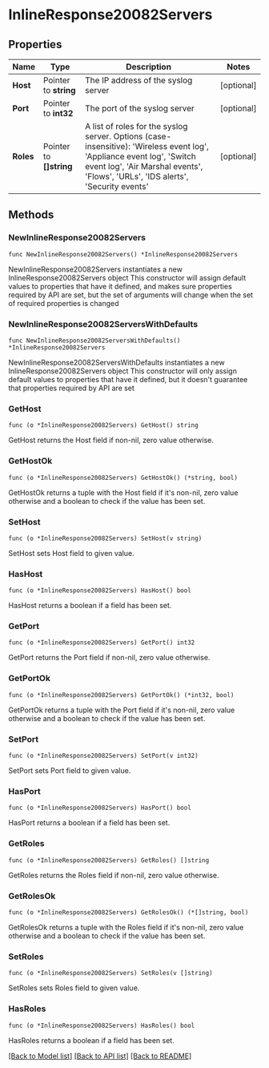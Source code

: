# InlineResponse20082Servers

## Properties

Name | Type | Description | Notes
------------ | ------------- | ------------- | -------------
**Host** | Pointer to **string** | The IP address of the syslog server | [optional] 
**Port** | Pointer to **int32** | The port of the syslog server | [optional] 
**Roles** | Pointer to **[]string** | A list of roles for the syslog server. Options (case-insensitive): &#39;Wireless event log&#39;, &#39;Appliance event log&#39;, &#39;Switch event log&#39;, &#39;Air Marshal events&#39;, &#39;Flows&#39;, &#39;URLs&#39;, &#39;IDS alerts&#39;, &#39;Security events&#39; | [optional] 

## Methods

### NewInlineResponse20082Servers

`func NewInlineResponse20082Servers() *InlineResponse20082Servers`

NewInlineResponse20082Servers instantiates a new InlineResponse20082Servers object
This constructor will assign default values to properties that have it defined,
and makes sure properties required by API are set, but the set of arguments
will change when the set of required properties is changed

### NewInlineResponse20082ServersWithDefaults

`func NewInlineResponse20082ServersWithDefaults() *InlineResponse20082Servers`

NewInlineResponse20082ServersWithDefaults instantiates a new InlineResponse20082Servers object
This constructor will only assign default values to properties that have it defined,
but it doesn't guarantee that properties required by API are set

### GetHost

`func (o *InlineResponse20082Servers) GetHost() string`

GetHost returns the Host field if non-nil, zero value otherwise.

### GetHostOk

`func (o *InlineResponse20082Servers) GetHostOk() (*string, bool)`

GetHostOk returns a tuple with the Host field if it's non-nil, zero value otherwise
and a boolean to check if the value has been set.

### SetHost

`func (o *InlineResponse20082Servers) SetHost(v string)`

SetHost sets Host field to given value.

### HasHost

`func (o *InlineResponse20082Servers) HasHost() bool`

HasHost returns a boolean if a field has been set.

### GetPort

`func (o *InlineResponse20082Servers) GetPort() int32`

GetPort returns the Port field if non-nil, zero value otherwise.

### GetPortOk

`func (o *InlineResponse20082Servers) GetPortOk() (*int32, bool)`

GetPortOk returns a tuple with the Port field if it's non-nil, zero value otherwise
and a boolean to check if the value has been set.

### SetPort

`func (o *InlineResponse20082Servers) SetPort(v int32)`

SetPort sets Port field to given value.

### HasPort

`func (o *InlineResponse20082Servers) HasPort() bool`

HasPort returns a boolean if a field has been set.

### GetRoles

`func (o *InlineResponse20082Servers) GetRoles() []string`

GetRoles returns the Roles field if non-nil, zero value otherwise.

### GetRolesOk

`func (o *InlineResponse20082Servers) GetRolesOk() (*[]string, bool)`

GetRolesOk returns a tuple with the Roles field if it's non-nil, zero value otherwise
and a boolean to check if the value has been set.

### SetRoles

`func (o *InlineResponse20082Servers) SetRoles(v []string)`

SetRoles sets Roles field to given value.

### HasRoles

`func (o *InlineResponse20082Servers) HasRoles() bool`

HasRoles returns a boolean if a field has been set.


[[Back to Model list]](../README.md#documentation-for-models) [[Back to API list]](../README.md#documentation-for-api-endpoints) [[Back to README]](../README.md)


